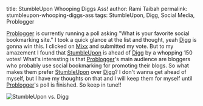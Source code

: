 title: StumbleUpon Whooping Diggs Ass!
author: Rami Taibah
permalink: stumbleupon-whooping-diggs-ass
tags: StumbleUpon, Digg, Social Media, Problogger



[Problogger](http://www.problogger.net) is currently running a poll asking "What is your favorite social bookmarking site." I took a quick glance at the list and thought, yeah [Digg](http://www.digg.com) is gonna win this. I clicked on [Mixx](http://www.mixx.com) and submitted my vote. But to my amazement I found that [StumbleUpon](http://www.stumbleupon.com) is ahead of [Digg](http://www.digg.com) by a whopping 150 votes! What's interesting is that [Problogger](http://www.problogger.net/)'s main audience are bloggers who probably use social bookmarking for promoting their blogs. So what makes them prefer [StumbleUpon](http://www.stumbleupon.com) over [Digg](http://www.digg.com)? I don't wanna get ahead of myself, but I have my thoughts on that and I will keep them for myself until [Problogger](http://www.problogger.net)'s poll is finished. So keep in tune!!


![StumbleUpon vs. Digg]({filename}/images/stumbleupon_vs_digg.jpeg)
